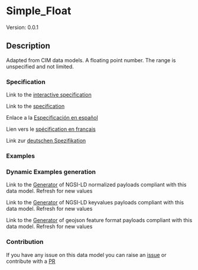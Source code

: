 # Simple_Float
Version: 0.0.1

## Description 

Adapted from CIM data models. A floating point number. The range is unspecified and not limited.
### Specification

Link to the [interactive specification](https://swagger.lab.fiware.org/?url=https://github.com/smart-data-models/dataModel.EnergyCIM/blob/master/Simple_Float/swagger.yaml)

Link to the [specification](https://github.com/smart-data-models/dataModel.EnergyCIM/blob/master/Simple_Float/doc/spec.md)

Enlace a la [Especificación en español](https://github.com/smart-data-models/dataModel.EnergyCIM/blob/master/Simple_Float/doc/spec_ES.md)

Lien vers le [spécification en français](https://github.com/smart-data-models/dataModel.EnergyCIM/blob/master/Simple_Float/doc/spec_FR.md)

Link zur [deutschen Spezifikation](https://github.com/smart-data-models/dataModel.EnergyCIM/blob/master/Simple_Float/doc/spec_DE.md)
### Examples
### Dynamic Examples generation

Link to the [Generator](https://smartdatamodels.org/extra/ngsi-ld_generator.php?schemaUrl=https://raw.githubusercontent.com/smart-data-models/dataModel.EnergyCIM/master/Simple_Float/schema.json&email=info@smartdatamodels.org) of NGSI-LD normalized payloads compliant with this data model. Refresh for new values

Link to the [Generator](https://smartdatamodels.org/extra/ngsi-ld_generator_keyvalues.php?schemaUrl=https://raw.githubusercontent.com/smart-data-models/dataModel.EnergyCIM/master/Simple_Float/schema.json&email=info@smartdatamodels.org) of NGSI-LD keyvalues payloads compliant with this data model. Refresh for new values

Link to the [Generator](https://smartdatamodels.org/extra/geojson_features_generator_v1.0.php?schemaUrl=https://raw.githubusercontent.com/smart-data-models/dataModel.EnergyCIM/master/Simple_Float/schema.json&email=info@smartdatamodels.org) of geojson feature format payloads compliant with this data model. Refresh for new values
### Contribution

 If you have any issue on this data model you can raise an [issue](https://github.com/smart-data-models/dataModel.EnergyCIM/issues)  or contribute with a [PR](https://github.com/smart-data-models/dataModel.EnergyCIM/pulls)
